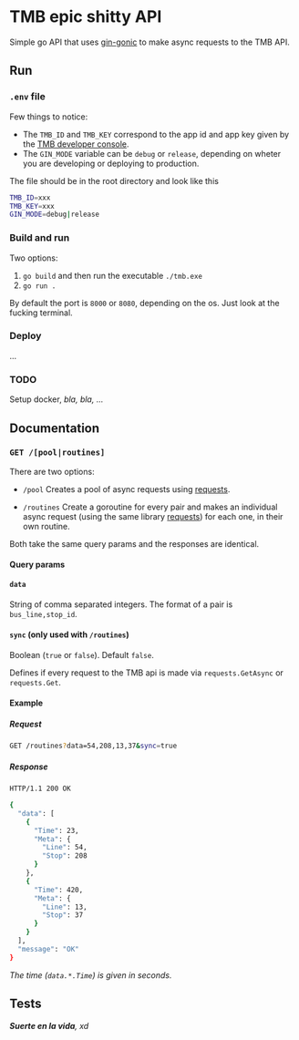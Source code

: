 # TMB epic shitty API

Simple go API that uses [gin-gonic](https://github.com/gin-gonic/gin) to make async requests to the TMB API.

## Run

### `.env` file

Few things to notice:

- The `TMB_ID` and `TMB_KEY` correspond to the app id and app key given by the [TMB developer console](https://developer.tmb.cat/).
- The `GIN_MODE` variable can be `debug` or `release`, depending on wheter you are developing or deploying to production.

The file should be in the root directory and look like this

```bash
TMB_ID=xxx
TMB_KEY=xxx
GIN_MODE=debug|release
```

### Build and run

Two options:

1. `go build` and then run the executable `./tmb.exe`
2. `go run .`

By default the port is `8000` or `8080`, depending on the os. Just look at the fucking terminal.

### Deploy

...

### TODO

Setup docker, *bla, bla, ...*

## Documentation

### `GET /[pool|routines]`

There are two options:

- `/pool`
Creates a pool of async requests using [requests](https://github.com/jochasinga/requests).

- `/routines`
Create a goroutine for every pair and makes an individual async request (using the same library [requests](https://github.com/jochasinga/requests)) for each one, in their own routine.

Both take the same query params and the responses are identical.

#### Query params

#### `data`

String of comma separated integers. The format of a pair is `bus_line,stop_id`.

#### `sync` (only used with `/routines`)

Boolean (`true` or `false`). Default `false`.

Defines if every request to the TMB api is made via `requests.GetAsync` or `requests.Get`. 

#### Example

##### Request

```bash
GET /routines?data=54,208,13,37&sync=true
```

##### Response

```bash
HTTP/1.1 200 OK

{
  "data": [
    {
      "Time": 23,
      "Meta": {
        "Line": 54,
        "Stop": 208
      }
    },
    {
      "Time": 420,
      "Meta": {
        "Line": 13,
        "Stop": 37
      }
    }
  ],
  "message": "OK"
}
```

*The time (`data.*.Time`) is given in seconds.*

## Tests

***Suerte en la vida**, xd*
